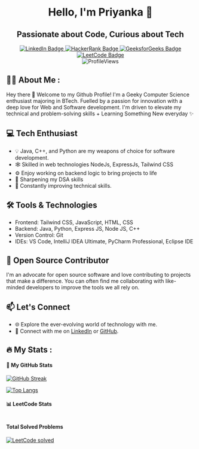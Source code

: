 <div align="center">

# Hello, I'm Priyanka 👋
## Passionate about Code, Curious about Tech

</div>

<div id="header" align="center">
  <div id="badges">
    <a href="https://www.linkedin.com/in/priyanka-sundalam">
      <img src="https://img.shields.io/badge/LinkedIn-blue?style=for-the-badge&logo=linkedin&logoColor=white" alt="LinkedIn Badge"/>
    </a>
    <a href="https://www.hackerrank.com/Priyanka8625">
      <img src="https://img.shields.io/badge/Hackerrank-darkgreen?style=for-the-badge&logo=hackerrank&logoColor=white" alt="HackerRank Badge"/>
    </a>
    <a href="https://auth.geeksforgeeks.org/user/priyanka8625/">
      <img src="https://img.shields.io/badge/GeeksforGeeks-green?style=for-the-badge&logo=GeeksforGeeks&logoColor=white" alt="GeeksforGeeks Badge"/>
    </a>
    <a href="https://leetcode.com/priyanka8625/">
      <img src="https://img.shields.io/badge/Leetcode-yellow?style=for-the-badge&logo=leetcode&logoColor=white" alt="LeetCode Badge"/>
    </a>
  </div>
  <img src="https://komarev.com/ghpvc/?username=priyanka8625&style=flat-round&color=red" alt="ProfileViews"/>
</div>


## 👨‍💻 About Me :

Hey there 👋 Welcome to my Github Profile! I'm a Geeky Computer Science enthusiast majoring in BTech. Fuelled by a passion for innovation with a deep love for Web and Software development. I'm driven to elevate my technical and problem-solving skills + Learning Something New everyday ✨

## 💻 Tech Enthusiast

- 💡 Java, C++, and Python are my weapons of choice for software development.
- 🕸 Skilled in web technologies NodeJs, ExpressJs, Tailwind CSS
- ⚙️ Enjoy working on backend logic to bring projects to life
- 🚀 Sharpening my DSA skills
- 🔧 Constantly improving technical skills.

## 🛠️ Tools & Technologies

- Frontend: Tailwind CSS, JavaScript, HTML, CSS 
- Backend: Java, Python, Express JS, Node JS, C++
- Version Control: Git
- IDEs: VS Code, IntelliJ IDEA Ultimate, PyCharm Professional, Eclipse IDE
  
## 🌟 Open Source Contributor

I'm an advocate for open source software and love contributing to projects that make a difference. You can often find me collaborating with like-minded developers to improve the tools we all rely on.

## 📫 Let's Connect

- 🌐 Explore the ever-evolving world of technology with me.
- 🔗 Connect with me on [LinkedIn](https://www.linkedin.com/in/priyanka-sundalam) or [GitHub](https://github.com/priyanka8625).
  
## :fire: My Stats :

#### 🚀 My GitHub Stats
[![GitHub Streak](https://streak-stats.demolab.com?user=priyanka8625&theme=highcontrast&date_format=M%20j%5B%2C%20Y%5D&card_width=500)](https://git.io/streak-stats)

[![Top Langs](https://github-readme-stats.vercel.app/api/top-langs/?username=priyanka8625&layout=compact&theme=vision-friendly-dark)](https://github.com/anuraghazra/github-readme-stats)


#### 📊 LeetCode Stats


<div style="display: flex; justify-content: space-between; align-items: center;">
    <div>
        <h4>Total Solved Problems</h4>
        <a href="https://leetcode.com/priyanka8625/">
            <img src="https://leetcode-stats-six.vercel.app/api?username=priyanka8625&hide=total-submissions&ac_lang=Python" alt="LeetCode solved" />
        </a>
    </div>
</div>



